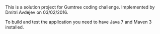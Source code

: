 This is a solution project for Gumtree coding challenge. 
Implemented by Dmitri Avdejev on 03/02/2016. 

To build and test the application you need to have Java 7 and Maven 3 installed.